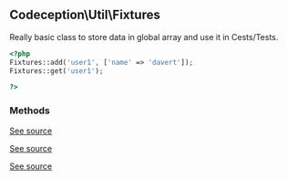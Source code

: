 
## Codeception\Util\Fixtures


Really basic class to store data in global array and use it in Cests/Tests.

```php
<?php
Fixtures::add('user1', ['name' => 'davert']);
Fixtures::get('user1');

?>
```


### Methods


[See source](https://github.com/Codeception/Codeception/blob/master/src/Codeception/Util/Fixtures.php#L21)

[See source](https://github.com/Codeception/Codeception/blob/master/src/Codeception/Util/Fixtures.php#L35)

[See source](https://github.com/Codeception/Codeception/blob/master/src/Codeception/Util/Fixtures.php#L26)
